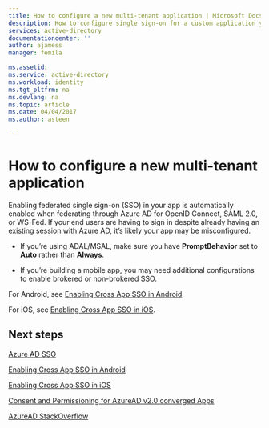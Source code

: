 ```yaml
---
title: How to configure a new multi-tenant application | Microsoft Docs
description: How to configure single sign-on for a custom application you are developing and registering with Azure AD.
services: active-directory
documentationcenter: ''
author: ajamess
manager: femila

ms.assetid: 
ms.service: active-directory
ms.workload: identity
ms.tgt_pltfrm: na
ms.devlang: na
ms.topic: article
ms.date: 04/04/2017
ms.author: asteen

---
```


# How to configure a new multi-tenant application

Enabling federated single sign-on (SSO) in your app is automatically enabled when federating through Azure AD for OpenID Connect, SAML 2.0, or WS-Fed. If your end users are having to sign in despite already having an existing session with Azure AD, it’s likely your app may be misconfigured.

- If you’re using ADAL/MSAL, make sure you have **PromptBehavior** set to **Auto** rather than **Always**.

- If you’re building a mobile app, you may need additional configurations to enable brokered or non-brokered SSO.

For Android, see [Enabling Cross App SSO in Android](https://docs.microsoft.com/azure/active-directory/develop/active-directory-sso-android).<br>

For iOS, see [Enabling Cross App SSO in iOS](https://docs.microsoft.com/azure/active-directory/develop/active-directory-sso-ios).

## Next steps

[Azure AD SSO](https://docs.microsoft.com/azure/active-directory/active-directory-appssoaccess-whatis)<br>

[Enabling Cross App SSO in Android](https://docs.microsoft.com/azure/active-directory/develop/active-directory-sso-android)<br>

[Enabling Cross App SSO in iOS](https://docs.microsoft.com/azure/active-directory/develop/active-directory-sso-ios)<br>

[Consent and Permissioning for AzureAD v2.0 converged Apps](https://docs.microsoft.com/azure/active-directory/develop/active-directory-v2-scopes)<br>

[AzureAD StackOverflow](http://stackoverflow.com/questions/tagged/azure-active-directory)

